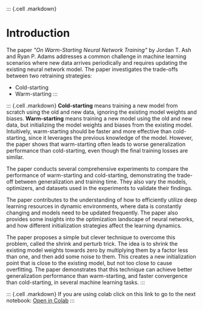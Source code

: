 ::: {.cell .markdown}
# Introduction

The paper *"On Warm-Starting Neural Network Training"* by Jordan T. Ash and Ryan P. Adams addresses a common challenge in machine learning scenarios where new data arrives periodically and requires updating the existing neural network model. The paper investigates the trade-offs between two retraining strategies: 

- Cold-starting 
- Warm-starting
:::

::: {.cell .markdown}
**Cold-starting** means training a new model from scratch using the old and new data, ignoring the existing model weights and biases. **Warm-starting** means training a new model using the old and new data, but initializing the model weights and biases from the existing model. Intuitively, warm-starting should be faster and more effective than cold-starting, since it leverages the previous knowledge of the model. However, the paper shows that warm-starting often leads to worse generalization performance than cold-starting, even though the final training losses are similar.

The paper conducts several comprehensive experiments to compare the performance of warm-starting and cold-starting, demonstrating the trade-off between generalization and training time. They also vary the models, optimizers, and datasets used in the experiments to validate their findings.

The paper contributes to the understanding of how to efficiently utilize deep learning resources in dynamic environments, where data is constantly changing and models need to be updated frequently. The paper also provides some insights into the optimization landscape of neural networks, and how different initialization strategies affect the learning dynamics.

The paper proposes a simple but clever technique to overcome this problem, called the shrink and perturb trick. The idea is to shrink the existing model weights towards zero by multiplying them by a factor less than one, and then add some noise to them. This creates a new initialization point that is close to the existing model, but not too close to cause overfitting. The paper demonstrates that this technique can achieve better generalization performance than warm-starting, and faster convergence than cold-starting, in several machine learning tasks.
:::

::: {.cell .markdown}
If you are using colab click on this link to go to the next notebook: [Open in Colab](https://colab.research.google.com/github/mohammed183/ml-reproducibility-p1/blob/main/notebooks/02-Claims.ipynb)
:::